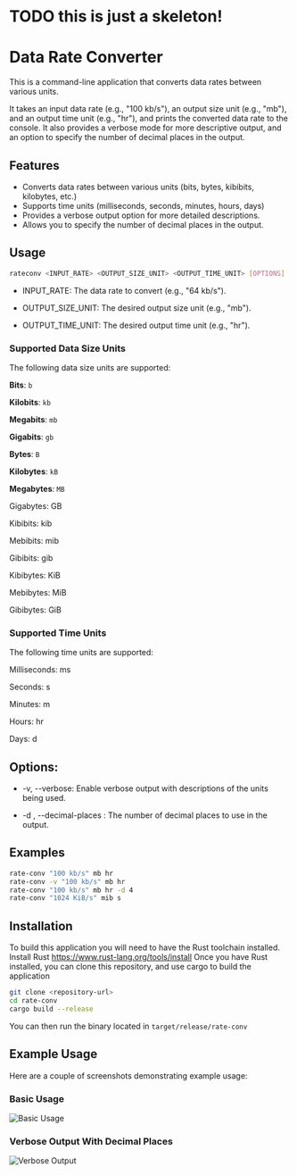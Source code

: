 
# TODO this is just a skeleton!

# Data Rate Converter

This is a command-line application that converts data rates between various units.

It takes an input data rate (e.g., "100 kb/s"), an output size unit (e.g., "mb"), and an output time unit (e.g., "hr"), and prints the converted data rate to the console. It also provides a verbose mode for more descriptive output, and an option to specify the number of decimal places in the output.

## Features

*   Converts data rates between various units (bits, bytes, kibibits, kilobytes, etc.)
*   Supports time units (milliseconds, seconds, minutes, hours, days)
*   Provides a verbose output option for more detailed descriptions.
*   Allows you to specify the number of decimal places in the output.

## Usage

```bash
rateconv <INPUT_RATE> <OUTPUT_SIZE_UNIT> <OUTPUT_TIME_UNIT> [OPTIONS]
```
- INPUT_RATE: The data rate to convert (e.g., "64 kb/s").

- OUTPUT_SIZE_UNIT: The desired output size unit (e.g., "mb").

- OUTPUT_TIME_UNIT: The desired output time unit (e.g., "hr").

### Supported Data Size Units
The following data size units are supported:

**Bits**: `b`

**Kilobits**: `kb`

**Megabits**: `mb`

**Gigabits**: `gb`

**Bytes**: `B`

**Kilobytes**: `kB`

**Megabytes**: `MB`

Gigabytes: GB

Kibibits: kib

Mebibits: mib

Gibibits: gib

Kibibytes: KiB

Mebibytes: MiB

Gibibytes: GiB

### Supported Time Units
The following time units are supported:

Milliseconds: ms

Seconds: s

Minutes: m

Hours: hr

Days: d

## Options:

- -v, --verbose: Enable verbose output with descriptions of the units being used.

- -d <NUMBER>, --decimal-places <NUMBER>: The number of decimal places to use in the output.

## Examples
```bash
rate-conv "100 kb/s" mb hr
rate-conv -v "100 kb/s" mb hr
rate-conv "100 kb/s" mb hr -d 4
rate-conv "1024 KiB/s" mib s
```

## Installation
To build this application you will need to have the Rust toolchain installed.
Install Rust https://www.rust-lang.org/tools/install
Once you have Rust installed, you can clone this repository, and use cargo to build the application
```bash
git clone <repository-url>
cd rate-conv
cargo build --release
```
You can then run the binary located in `target/release/rate-conv`

## Example Usage
Here are a couple of screenshots demonstrating example usage:
### Basic Usage

![Basic Usage](path-to-basic-usage-screenshot.png)

### Verbose Output With Decimal Places

![Verbose Output](path-to-verbose-output-screenshot.png)
